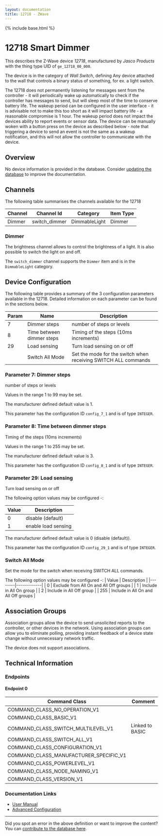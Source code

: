 ```yaml
---
layout: documentation
title: 12718 - ZWave
---
```


{% include base.html %}

# 12718 Smart Dimmer
This describes the Z-Wave device *12718*, manufactured by *Jasco Products* with the thing type UID of ```ge_12718_00_000```.

The device is in the category of *Wall Switch*, defining Any device attached to the wall that controls a binary status of something, for ex. a light switch.

The 12718 does not permanently listening for messages sent from the controller - it will periodically wake up automatically to check if the controller has messages to send, but will sleep most of the time to conserve battery life. The wakeup period can be configured in the user interface - it is advisable not to make this too short as it will impact battery life - a reasonable compromise is 1 hour. The wakeup period does not impact the devices ability to report events or sensor data. The device can be manually woken with a button press on the device as described below - note that triggering a device to send an event is not the same as a wakeup notification, and this will not allow the controller to communicate with the device.

## Overview

No device information is provided in the database. Consider [updating the database](http://www.cd-jackson.com/index.php/zwave/zwave-device-database/zwave-device-list/devicesummary/339) to improve the documentation.

## Channels

The following table summarises the channels available for the 12718

| Channel | Channel Id | Category | Item Type |
|---------|------------|----------|-----------|
| Dimmer | switch_dimmer | DimmableLight | Dimmer | 

### Dimmer

The brightness channel allows to control the brightness of a light.
            It is also possible to switch the light on and off.
        

The ```switch_dimmer``` channel supports the ```Dimmer``` item and is in the ```DimmableLight``` category.



## Device Configuration

The following table provides a summary of the 3 configuration parameters available in the 12718.
Detailed information on each parameter can be found in the sections below.

| Param | Name  | Description |
|-------|-------|-------------|
| 7 | Dimmer steps | number of steps or levels |
| 8 | Time between dimmer steps | Timing of the steps (10ms increments) |
| 29 | Load sensing | Turn load sensing on or off |
|  | Switch All Mode | Set the mode for the switch when receiving SWITCH ALL commands |

### Parameter 7: Dimmer steps

number of steps or levels

Values in the range 1 to 99 may be set.

The manufacturer defined default value is 1.

This parameter has the configuration ID ```config_7_1``` and is of type ```INTEGER```.


### Parameter 8: Time between dimmer steps

Timing of the steps (10ms increments)

Values in the range 1 to 255 may be set.

The manufacturer defined default value is 3.

This parameter has the configuration ID ```config_8_1``` and is of type ```INTEGER```.


### Parameter 29: Load sensing

Turn load sensing on or off

The following option values may be configured -:

| Value  | Description |
|--------|-------------|
| 0 | disable (default) |
| 1 | enable load sensing |

The manufacturer defined default value is 0 (disable (default)).

This parameter has the configuration ID ```config_29_1``` and is of type ```INTEGER```.

### Switch All Mode

Set the mode for the switch when receiving SWITCH ALL commands.

The following option values may be configured -:
| Value  | Description |
|--------|-------------|
| 0 | Exclude from All On and All Off groups |
| 1 | Include in All On group |
| 2 | Include in All Off group |
| 255 | Include in All On and All Off groups |


## Association Groups

Association groups allow the device to send unsolicited reports to the controller, or other devices in the network. Using association groups can allow you to eliminate polling, providing instant feedback of a device state change without unnecessary network traffic.

The device does not support associations.
## Technical Information

### Endpoints

#### Endpoint 0

| Command Class | Comment |
|---------------|---------|
| COMMAND_CLASS_NO_OPERATION_V1| |
| COMMAND_CLASS_BASIC_V1| |
| COMMAND_CLASS_SWITCH_MULTILEVEL_V1| Linked to BASIC|
| COMMAND_CLASS_SWITCH_ALL_V1| |
| COMMAND_CLASS_CONFIGURATION_V1| |
| COMMAND_CLASS_MANUFACTURER_SPECIFIC_V1| |
| COMMAND_CLASS_POWERLEVEL_V1| |
| COMMAND_CLASS_NODE_NAMING_V1| |
| COMMAND_CLASS_VERSION_V1| |

### Documentation Links

* [User Manual](http://www.cd-jackson.com/zwave_device_uploads/339/12718-EnFrSp-QStart-V1-081314.pdf)
* [Advanced Configuration](http://www.cd-jackson.com/zwave_device_uploads/339/Advanced-Configuration---Jasco-Products.pdf)

---

Did you spot an error in the above definition or want to improve the content?
You can [contribute to the database here](http://www.cd-jackson.com/index.php/zwave/zwave-device-database/zwave-device-list/devicesummary/339).
